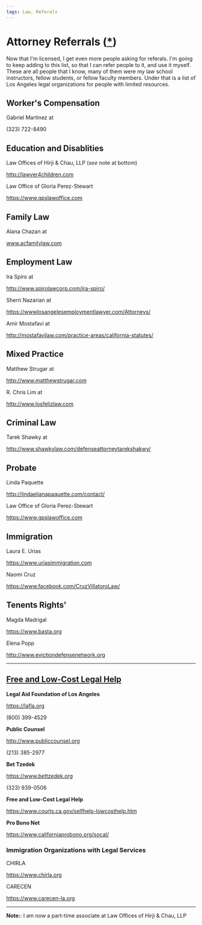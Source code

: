```yaml
---
tags: Law, Referals
---
```


# Attorney Referrals ([*](https://rds-pcl-outlines.tumblr.com/post/185715992461/attorney-referrals))

Now that I'm licensed, I get even more people asking for referals. I'm going to keep adding to this list, so that I can refer people to it, and use it myself. These are all people that I know, many of them were my law school instructors, fellow students, or fellow faculty members. Under that is a list of Los Angeles legal organizations for people with limited resources.

## Worker's Compensation

Gabriel Martinez at

(323) 722-8490

## Education and Disablities

Law Offices of Hirji & Chau, LLP (*see* note at bottom)

http://lawyer4children.com

Law Office of Gloria Perez-Stewart

https://www.gpslawoffice.com

## Family Law

Alana Chazan at

www.acfamilylaw.com


## Employment Law

Ira Spiro at

http://www.spirolawcorp.com/ira-spiro/

Sherri Nazarian at

https://wwwlosangelesemploymentlawyer.com/Attorneys/

Amir Mostafavi at

http://mostafavilaw.com/practice-areas/california-statutes/


## Mixed Practice

Matthew Strugar at

http://www.matthewstrugar.com

R. Chris Lim at

http://www.losfelizlaw.com

## Criminal Law

Tarek Shawky at

http://www.shawkylaw.com/defenseattorneytarekshakwy/


## Probate

Linda Paquette

http://lindaelianapaquette.com/contact/

Law Office of Gloria Perez-Stewart

https://www.gpslawoffice.com

## Immigration

Laura E. Urias

https://www.uriasimmigration.com

Naomi Cruz

https://www.facebook.com/CruzVillatoroLaw/

## Tenents Rights'

Magda Madrigal

https://www.basta.org

Elena Popp

http://www.evictiondefensenetwork.org

***

## [Free and Low-Cost Legal Help](lowcost)

**Legal Aid Foundation of Los Angeles**

https://lafla.org

(800) 399-4529

**Public Counsel**

http://www.publiccounsel.org

(213) 385-2977

**Bet Tzedek**

https://www.bettzedek.org

(323) 939-0506

**Free and Low-Cost Legal Help**

https://www.courts.ca.gov/selfhelp-lowcosthelp.htm

**Pro Bono Net**

https://www.californiaprobono.org/socal/

### Immigration Organizations with Legal Services

CHIRLA

https://www.chirla.org

CARECEN

https://www.carecen-la.org

***

**Note:**: I am now a part-time associate at Law Offices of Hirji & Chau, LLP